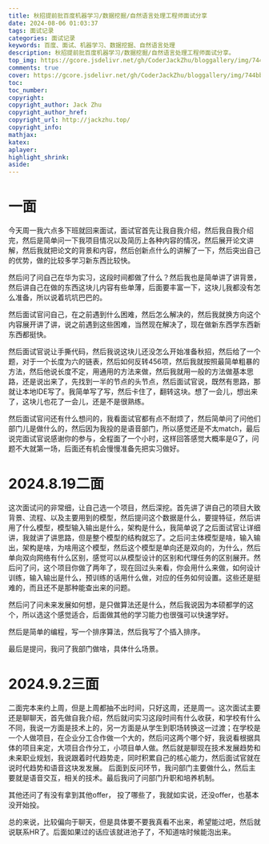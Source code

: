 ```yaml
---
title: 秋招提前批百度机器学习/数据挖掘/自然语言处理工程师面试分享
date: 2024-08-06 01:03:37
tags: 面试记录
categories: 面试记录
keywords: 百度、面试、机器学习、数据挖掘、自然语言处理
description: 秋招提前批百度机器学习/数据挖掘/自然语言处理工程师面试分享。
top_img: https://gcore.jsdelivr.net/gh/CoderJackZhu/bloggallery/img/744bb81c16f19a7793ade4c7a0ddd655.jpeg
comments: true
cover: https://gcore.jsdelivr.net/gh/CoderJackZhu/bloggallery/img/744bb81c16f19a7793ade4c7a0ddd655.jpeg
toc:
toc_number:
copyright:
copyright_author: Jack Zhu
copyright_author_href: 
copyright_url: http://jackzhu.top/
copyright_info: 
mathjax: 
katex: 
aplayer: 
highlight_shrink: 
aside: 
---
```


# 一面

今天周一我六点多下班就回来面试，面试官首先让我自我介绍，然后我自我介绍完，然后是简单问一下我项目情况以及简历上各种内容的情况，然后展开论文讲解，然后我就把论文的背景和内容，然后创新点什么的讲解了一下，然后突出自己的优势，做的比较多学习新东西比较快。

然后问了问自己在华为实习，这段时间都做了什么？然后我也是简单讲了讲背景，然后讲自己在做的东西这块儿内容有些单薄，后面要丰富一下，这块儿我都没有怎么准备，所以说着坑坑巴巴的。

然后面试官问自己，在之前遇到什么困难，然后怎么解决的，然后我就换方向这个内容展开讲了讲，说之前遇到这些困难，当然现在解决了，现在做新东西学东西新东西都挺快。

然后面试官说让手撕代码，然后我说这块儿还没怎么开始准备秋招，然后给了一个题，对于一个长度为六的链表，然后如何反转456项，然后我就按照最简单粗暴的方法，然后他说长度不定，用通用的方法来做，然后我就用一般的方法做基本思路，还是说出来了，先找到一半的节点的头节点，然后面试官说，既然有思路，那就让本地IDE写了。我简单写了写，然后卡住了，翻转这块。想了一会儿，想出来了，这块儿也花了一会儿，还是不是很熟练。

然后面试官问还有什么想问的，我看面试官都有点不耐烦了，然后简单问了问他们部门儿是做什么的，然后因为我投的是语音部门，所以感觉还是不太match，最后说完面试官说感谢你的参与，全程面了一个小时，这样回答感觉大概率是G了，问题不大就第一场，后面还有机会慢慢准备先把实习做好。

# 2024.8.19二面

这次面试问的非常细，让自己选一个项目，然后深挖。首先讲了讲自己的项目大致背景、流程、以及主要用到的模型，然后提问这个数据是什么，要提特征，然后讲用了什么模型，模型输入输出是什么，架构是什么，我简单说了之后面试官让详细讲，我就讲了讲思路，但是整个模型的结构就忘了。之后问主体模型是啥，输入输出，架构是啥，为啥用这个模型，然后这个模型是单向还是双向的，为什么，然后单向双向网络有什么区别，感觉可以从模型设计的区别和代理任务的区别展开。然后问了问，这个项目你做了两年了，现在回过头来看，你会用什么来做，如何设计训练，输入输出是什么，预训练的话用什么做，对应的任务如何设置。这些还是挺难的，而且还不是那种能查出来的问题。

然后问了问未来发展如何想，是只做算法还是什么，然后我说因为本硕都学的这个，所以选这个感觉适合，后面做其他的学习能力也很强可以快速学好。


然后是简单的编程，写一个排序算法，然后我写了个插入排序。

最后是提问，我问了我部门做啥，具体什么场景。

# 2024.9.2三面

二面完本来约上周，但是上周都抽不出时间，只好这周，还是周一。这次面试主要还是聊聊天，首先做自我介绍，然后就问实习这段时间有什么收获，和学校有什么不同，我说一方面是技术上的，另一方面是从学生到职场转换这一过渡；在学校是一个人做项目，在企业分工合作做一个大的，然后问这两个哪个好，我说看根据具体的项目来定，大项目合作分工，小项目单人做。然后就是聊现在技术发展趋势和未来职业规划，我说跟着时代趋势走，同时积累自己的核心能力，然后面试官就在说时代趋势和语音这块发发展。
后面到反问环节，我问部门主要做什么，然后主要就是语音交互，相关的技术。最后我问了问部门升职和培养机制。

其他还问了有没有拿到其他offer， 投了哪些了，我就如实说，还没offer，也基本没开始投。

总的来说，比较偏向于聊天，但是具体要不要我真看不出来，希望能过吧，然后就说联系HR了。后面如果过的话应该就进池子了，不知道啥时候能泡出来。